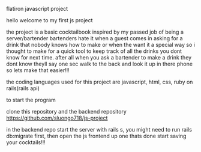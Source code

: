 flatiron javascript project 

hello welcome to my first js project

the project is a basic cocktailbook
inspired by my passed job of being a server/bartender 
bartenders hate it when a guest comes in asking for a drink that nobody knows how to make
or when the want it a special way 
so i thought to make for a quick tool to keep track of all the drinks you dont know for next time. 
after all when you ask a bartender to make a drink they dont know theyll say one sec walk to the back and look it up in there phone
so lets make that easier!!!

the coding languages used for this project are javascript, html, css, ruby on rails(rails api)

to start the program

clone this repository and the backend repository https://github.com/sluongo718/js-project

in the backend repo start the server with rails s, you might need to run rails db:migrate first, then open the js frontend up
one thats done start saving your cocktails!!!
